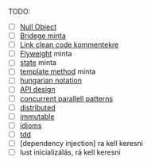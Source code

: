 TODO:
- [ ] [Null Object](patterns.md/#null-object)
- [ ] [Bridege minta](patterns.md/#bridge)
- [ ] [Link clean code kommentekre](refactoring.md/#comments)
- [ ] [Flyweight](patterns.md/#flyweight) minta
- [ ] [state](patterns.md/#state) minta
- [ ] [template method](patterns.md/#template-method) minta
- [ ] [hungarian notation](cleanCode.md/#kerüljük-a-névkódolást)
- [ ] [API design](APIDesign.md)
- [ ] [concurrent parallell patterns](concurrentParalell.md)
- [ ] [distributed](distributed.md)
- [ ] [immutable](immutable.md)
- [ ] [idioms](idioms.md)
- [ ] [tdd](APIDesign.md/#4-definiáljuk-az-api-t)
- [ ] [dependency injection] ra kell keresni
- [ ] lust inicializálás, rá kell keresni